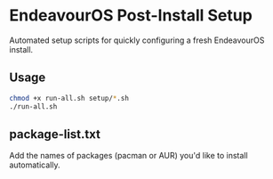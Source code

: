 # EndeavourOS Post-Install Setup

Automated setup scripts for quickly configuring a fresh EndeavourOS install.

## Usage

```bash
chmod +x run-all.sh setup/*.sh
./run-all.sh
```

## package-list.txt

Add the names of packages (pacman or AUR) you'd like to install automatically.
